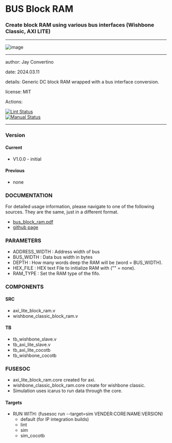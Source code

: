 # BUS Block RAM
### Create block RAM using various bus interfaces (Wishbone Classic, AXI LITE)
---

![image](docs/manual/img/AFRL.png)

---

  author: Jay Convertino  
  
  date: 2024.03.11
  
  details: Generic DC block RAM wrapped with a bus interface conversion.
  
  license: MIT   
   
  Actions:  

  [![Lint Status](../../actions/workflows/lint.yml/badge.svg)](../../actions)  
  [![Manual Status](../../actions/workflows/manual.yml/badge.svg)](../../actions)  
  
---

### Version
#### Current
  - V1.0.0 - initial

#### Previous
  - none

### DOCUMENTATION
  For detailed usage information, please navigate to one of the following sources. They are the same, just in a different format.

  - [bus_block_ram.pdf](docs/manual/bus_block_ram.pdf)
  - [github page](https://johnathan-convertino-afrl.github.io/bus_block_ram/)
  
### PARAMETERS

* ADDRESS_WIDTH : Address width of bus
* BUS_WIDTH     : Data bus width in bytes
* DEPTH         : How many words deep the RAM will be (word = BUS_WIDTH).
* HEX_FILE      : HEX text File to initialize RAM with ("" = none).
* RAM_TYPE      : Set the RAM type of the fifo.

### COMPONENTS
#### SRC

* axi_lite_block_ram.v
* wishbone_classic_block_ram.v
  
#### TB

* tb_wishbone_slave.v
* tb_axi_lite_slave.v
* tb_axi_lite_cocotb
* tb_wishbone_cocotb
  
### FUSESOC

* axi_lite_block_ram.core created for axi.
* wishbone_classic_block_ram.core create for wishbone classic.
* Simulation uses icarus to run data through the core.

#### Targets

* RUN WITH: (fusesoc run --target=sim VENDER:CORE:NAME:VERSION)
  - default (for IP integration builds)
  - lint
  - sim
  - sim_cocotb
